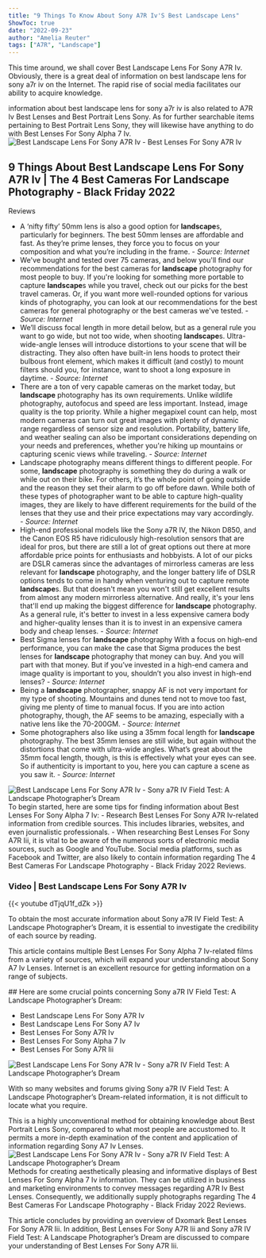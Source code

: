 ```yaml
---
title: "9 Things To Know About Sony A7R Iv'S Best Landscape Lens"
ShowToc: true 
date: "2022-09-23"
author: "Amelia Reuter" 
tags: ["A7R", "Landscape"]
---
```


	
This time around, we shall cover Best Landscape Lens For Sony A7R Iv. Obviously, there is a great deal of information on best landscape lens for sony a7r iv on the Internet. The rapid rise of social media facilitates our ability to acquire knowledge.

information about best landscape lens for sony a7r iv is also related to A7R Iv Best Lenses and Best Portrait Lens Sony. As for further searchable items pertaining to Best Portrait Lens Sony, they will likewise have anything to do with Best Lenses For Sony Alpha 7 Iv.
<img loading="lazy" src="https://www.amateurphotographer.co.uk/wp-content/uploads/2019/07/DSC01479.jpg" onerror="this.onerror=null;this.src='https://blogger.googleusercontent.com/img/a/AVvXsEhe7F7TRXHtjiKvHb5vS7DmnxvpHiDyoYyYvm1nHB3Qp2_w3BnM6A2eq4v7FYxCC9bfZt3a9vIMtAYEKUiaDQbHMg-ViyGmRIj39MLp0bGFfgfYw1Dc9q_H-T0wiTm3l0Uq42dETrN9eC8aGJ9_IORZsxST1AcLR7np1koOfcc7tnHa4S8Mwz_xD9d0=s16000';" alt="Best Landscape Lens For Sony A7R Iv - Best Lenses For Sony A7R Iv" >

## 9 Things About Best Landscape Lens For Sony A7R Iv | The 4 Best Cameras For Landscape Photography - Black Friday 2022 
Reviews
-   A ‘nifty fifty’ 50mm lens is also a good option for **landscape**s, particularly for beginners. The best 50mm lenses are affordable and fast. As they’re prime lenses, they force you to focus on your composition and what you’re including in the frame. - <cite>Source: Internet</cite>
-   We've bought and tested over 75 cameras, and below you'll find our recommendations for the best cameras for **landscape** photography for most people to buy. If you're looking for something more portable to capture **landscape**s while you travel, check out our picks for the best travel cameras. Or, if you want more well-rounded options for various kinds of photography, you can look at our recommendations for the best cameras for general photography or the best cameras we've tested. - <cite>Source: Internet</cite>
-   We’ll discuss focal length in more detail below, but as a general rule you want to go wide, but not too wide, when shooting **landscape**s. Ultra-wide-angle lenses will introduce distortions to your scene that will be distracting. They also often have built-in lens hoods to protect their bulbous front element, which makes it difficult (and costly) to mount filters should you, for instance, want to shoot a long exposure in daytime. - <cite>Source: Internet</cite>
-   There are a ton of very capable cameras on the market today, but **landscape** photography has its own requirements. Unlike wildlife photography, autofocus and speed are less important. Instead, image quality is the top priority. While a higher megapixel count can help, most modern cameras can turn out great images with plenty of dynamic range regardless of sensor size and resolution. Portability, battery life, and weather sealing can also be important considerations depending on your needs and preferences, whether you're hiking up mountains or capturing scenic views while traveling. - <cite>Source: Internet</cite>
-   Landscape photography means different things to different people. For some, **landscape** photography is something they do during a walk or while out on their bike. For others, it’s the whole point of going outside and the reason they set their alarm to go off before dawn. While both of these types of photographer want to be able to capture high-quality images, they are likely to have different requirements for the build of the lenses that they use and their price expectations may vary accordingly. - <cite>Source: Internet</cite>
-   High-end professional models like the Sony a7R IV, the Nikon D850, and the Canon EOS R5 have ridiculously high-resolution sensors that are ideal for pros, but there are still a lot of great options out there at more affordable price points for enthusiasts and hobbyists. A lot of our picks are DSLR cameras since the advantages of mirrorless cameras are less relevant for **landscape** photography, and the longer battery life of DSLR options tends to come in handy when venturing out to capture remote **landscape**s. But that doesn't mean you won't still get excellent results from almost any modern mirrorless alternative. And really, it's your lens that'll end up making the biggest difference for **landscape** photography. As a general rule, it's better to invest in a less expensive camera body and higher-quality lenses than it is to invest in an expensive camera body and cheap lenses. - <cite>Source: Internet</cite>
-   Best Sigma lenses for **landscape** photography With a focus on high-end performance, you can make the case that Sigma produces the best lenses for **landscape** photography that money can buy. And you will part with that money. But if you’ve invested in a high-end camera and image quality is important to you, shouldn’t you also invest in high-end lenses? - <cite>Source: Internet</cite>
-   Being a **landscape** photographer, snappy AF is not very important for my type of shooting. Mountains and dunes tend not to move too fast, giving me plenty of time to manual focus. If you are into action photography, though, the AF seems to be amazing, especially with a native lens like the 70-200GM. - <cite>Source: Internet</cite>
-   Some photographers also like using a 35mm focal length for **landscape** photography. The best 35mm lenses are still wide, but again without the distortions that come with ultra-wide angles. What’s great about the 35mm focal length, though, is this is effectively what your eyes can see. So if authenticity is important to you, here you can capture a scene as you saw it. - <cite>Source: Internet</cite>


<img loading="lazy" src="https://www.amateurphotographer.co.uk/wp-content/uploads/2019/09/DSC_3347-scaled.jpg" onerror="this.onerror=null;this.src='https://blogger.googleusercontent.com/img/a/AVvXsEhe7F7TRXHtjiKvHb5vS7DmnxvpHiDyoYyYvm1nHB3Qp2_w3BnM6A2eq4v7FYxCC9bfZt3a9vIMtAYEKUiaDQbHMg-ViyGmRIj39MLp0bGFfgfYw1Dc9q_H-T0wiTm3l0Uq42dETrN9eC8aGJ9_IORZsxST1AcLR7np1koOfcc7tnHa4S8Mwz_xD9d0=s16000';" alt="Best Landscape Lens For Sony A7R Iv - Sony a7R IV Field Test: A Landscape Photographer’s Dream" >
To begin started, here are some tips for finding information about Best Lenses For Sony Alpha 7 Iv:
- Research Best Lenses For Sony A7R Iv-related information from credible sources. This includes libraries, websites, and even journalistic professionals.
- When researching Best Lenses For Sony A7R Iii, it is vital to be aware of the numerous sorts of electronic media sources, such as Google and YouTube. Social media platforms, such as Facebook and Twitter, are also likely to contain information regarding The 4 Best Cameras For Landscape Photography - Black Friday 2022 
Reviews.

### Video | Best Landscape Lens For Sony A7R Iv
{{< youtube dTjqU1f_dZk >}} 

To obtain the most accurate information about Sony a7R IV Field Test: A Landscape Photographer’s Dream, it is essential to investigate the credibility of each source by reading.

This article contains multiple Best Lenses For Sony Alpha 7 Iv-related films from a variety of sources, which will expand your understanding about Sony A7 Iv Lenses. Internet is an excellent resource for getting information on a range of subjects.
<script async="async" data-cfasync="false" src="//normallydemandedalter.com/fe63df3c5408708b15d8dc3d9b206b31/invoke.js"></script>
<div id="container-fe63df3c5408708b15d8dc3d9b206b31"></div>
## Here are some crucial points concerning Sony a7R IV Field Test: A Landscape Photographer’s Dream:

- Best Landscape Lens For Sony A7R Iv
- Best Landscape Lens For Sony A7 Iv
- Best Lenses For Sony A7R Iv
- Best Lenses For Sony Alpha 7 Iv
- Best Lenses For Sony A7R Iii

 <img loading="lazy" src="https://digital-photography-school.com/wp-content/uploads/2014/06/levitation-resized.jpg" onerror="this.onerror=null;this.src='https://blogger.googleusercontent.com/img/a/AVvXsEhe7F7TRXHtjiKvHb5vS7DmnxvpHiDyoYyYvm1nHB3Qp2_w3BnM6A2eq4v7FYxCC9bfZt3a9vIMtAYEKUiaDQbHMg-ViyGmRIj39MLp0bGFfgfYw1Dc9q_H-T0wiTm3l0Uq42dETrN9eC8aGJ9_IORZsxST1AcLR7np1koOfcc7tnHa4S8Mwz_xD9d0=s16000';" alt="Best Landscape Lens For Sony A7R Iv - Sony a7R IV Field Test: A Landscape Photographer’s Dream" >

With so many websites and forums giving Sony a7R IV Field Test: A Landscape Photographer’s Dream-related information, it is not difficult to locate what you require.

This is a highly unconventional method for obtaining knowledge about Best Portrait Lens Sony, compared to what most people are accustomed to. It permits a more in-depth examination of the content and application of information regarding Sony A7 Iv Lenses.
<img loading="lazy" src="https://digital-photography-school.com/wp-content/uploads/2016/11/black-white-landscape-tips-3.jpg" onerror="this.onerror=null;this.src='https://blogger.googleusercontent.com/img/a/AVvXsEhe7F7TRXHtjiKvHb5vS7DmnxvpHiDyoYyYvm1nHB3Qp2_w3BnM6A2eq4v7FYxCC9bfZt3a9vIMtAYEKUiaDQbHMg-ViyGmRIj39MLp0bGFfgfYw1Dc9q_H-T0wiTm3l0Uq42dETrN9eC8aGJ9_IORZsxST1AcLR7np1koOfcc7tnHa4S8Mwz_xD9d0=s16000';" alt="Best Landscape Lens For Sony A7R Iv - Sony a7R IV Field Test: A Landscape Photographer’s Dream" >
Methods for creating aesthetically pleasing and informative displays of Best Lenses For Sony Alpha 7 Iv information. They can be utilized in business and marketing environments to convey messages regarding A7R Iv Best Lenses. Consequently, we additionally supply photographs regarding The 4 Best Cameras For Landscape Photography - Black Friday 2022 
Reviews.

This article concludes by providing an overview of Dxomark Best Lenses For Sony A7R Iii. In addition, Best Lenses For Sony A7R Iii and Sony a7R IV Field Test: A Landscape Photographer’s Dream are discussed to compare your understanding of Best Lenses For Sony A7R Iii.
	
	


